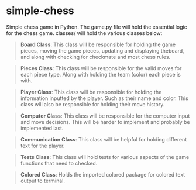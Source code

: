 # simple-chess
Simple chess game in Python. The game.py file will hold the essential logic for the chess game. classes/ will hold the various classes below:

> **Board Class**: This class will be responsible for holding the game pieces, moving the game pieces, updating and displaying theboard, and along with checking for checkmate and most chess rules.

> **Pieces Class**: This class will be responsible for the valid moves for each piece type. Along with holding the team (color) each piece is with.

> **Player Class**: This class will be responsible for holding the information inputted by the player. Such as their name and color. This class will also be responsible for holding their move history.

> **Computer Class**: This class will be responsible for the computer input and move decisions. This will be harder to implement and probably be implemented last.

> **Communication Class**: This class will be helpful for holding different text for the player.

> **Tests Class**: This class will hold tests for various aspects of the game functions that need to checked.

> **Colored Class**: Holds the imported colored package for colored text output to terminal.